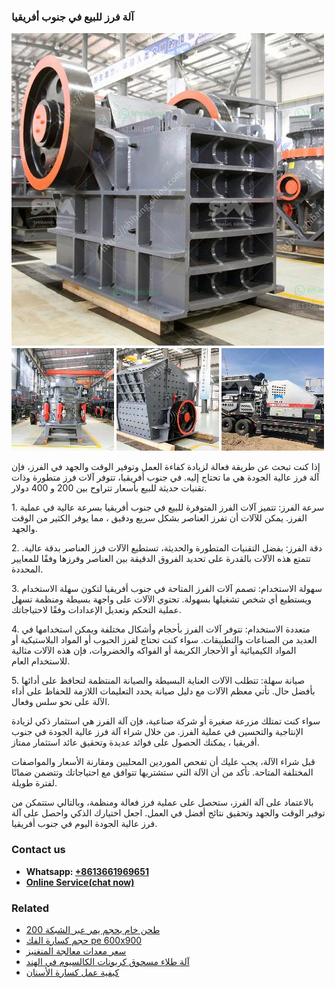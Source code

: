 <h3>آلة فرز للبيع في جنوب أفريقيا</h3><img src='1701746365.jpg' alt=''><p>إذا كنت تبحث عن طريقة فعالة لزيادة كفاءة العمل وتوفير الوقت والجهد في الفرز، فإن آلة فرز عالية الجودة هي ما تحتاج إليه. في جنوب أفريقيا، تتوفر آلات فرز متطورة وذات تقنيات حديثة للبيع بأسعار تتراوح بين 200 و 400 دولار.</p><p>1. سرعة الفرز: تتميز آلات الفرز المتوفرة للبيع في جنوب أفريقيا بسرعة عالية في عملية الفرز. يمكن للآلات أن تفرز العناصر بشكل سريع ودقيق ، مما يوفر الكثير من الوقت والجهد.</p><p>2. دقة الفرز: بفضل التقنيات المتطورة والحديثة، تستطيع الآلات فرز العناصر بدقة عالية. تتمتع هذه الآلات بالقدرة على تحديد الفروق الدقيقة بين العناصر وفرزها وفقًا للمعايير المحددة.</p><p>3. سهولة الاستخدام: تصمم آلات الفرز المتاحة في جنوب أفريقيا لتكون سهلة الاستخدام ويستطيع أي شخص تشغيلها بسهولة. تحتوي الآلات على واجهة بسيطة ومنظمة تسهل عملية التحكم وتعديل الإعدادات وفقًا لاحتياجاتك.</p><p>4. متعددة الاستخدام: تتوفر آلات الفرز بأحجام وأشكال مختلفة ويمكن استخدامها في العديد من الصناعات والتطبيقات. سواء كنت تحتاج لفرز الحبوب أو المواد البلاستيكية أو المواد الكيميائية أو الأحجار الكريمة أو الفواكه والخضروات، فإن هذه الآلات مثالية للاستخدام العام.</p><p>5. صيانة سهلة: تتطلب الآلات العناية البسيطة والصيانة المنتظمة لتحافظ على أدائها بأفضل حال. تأتي معظم الآلات مع دليل صيانة يحدد التعليمات اللازمة للحفاظ على أداء الآلة على نحو سلس وفعال.</p><p>سواء كنت تمتلك مزرعة صغيرة أو شركة صناعية، فإن آلة الفرز هي استثمار ذكي لزيادة الإنتاجية والتحسين في عملية الفرز. من خلال شراء آلة فرز عالية الجودة في جنوب أفريقيا ، يمكنك الحصول على فوائد عديدة وتحقيق عائد استثمار ممتاز.</p><p>قبل شراء الآلة، يجب عليك أن تفحص الموردين المحليين ومقارنة الأسعار والمواصفات المختلفة المتاحة. تأكد من أن الآلة التي ستشتريها تتوافق مع احتياجاتك وتتضمن ضمانًا لفترة طويلة.</p><p>بالاعتماد على آلة الفرز، ستحصل على عملية فرز فعالة ومنظمة، وبالتالي ستتمكن من توفير الوقت والجهد وتحقيق نتائج أفضل في العمل. اجعل اختيارك الذكي واحصل على آلة فرز عالية الجودة اليوم في جنوب أفريقيا.</p><h3>Contact us</h3><ul><li><strong>Whatsapp:&nbsp;<a href="https://wa.me/8613661969651">+8613661969651</a></strong></li><li><a href="https://swt.shibang-china.com/?git&amp;zhl&amp;آلة فرز للبيع في جنوب أفريقيا"><strong>Online Service(chat now)</strong></a></li></ul><h3>Related</h3><ul><li><a href='طحن خام بحجم يمر عبر الشبكة 200.md'>طحن خام بحجم يمر عبر الشبكة 200</a></li><li><a href='حجم كسارة الفك pe 600x900.md'>حجم كسارة الفك pe 600x900</a></li><li><a href='سعر معدات معالجة المنغنيز.md'>سعر معدات معالجة المنغنيز</a></li><li><a href='آلة طلاء مسحوق كربونات الكالسيوم في الهند.md'>آلة طلاء مسحوق كربونات الكالسيوم في الهند</a></li><li><a href='كيفية عمل كسارة الأسنان.md'>كيفية عمل كسارة الأسنان</a></li></ul>